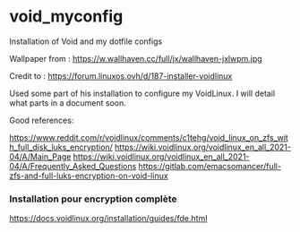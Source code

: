 # void_myconfig
Installation of Void and my dotfile configs

Wallpaper from :  https://w.wallhaven.cc/full/jx/wallhaven-jxlwpm.jpg

Credit to :  https://forum.linuxos.ovh/d/187-installer-voidlinux

Used some part of his installation to configure my VoidLinux.
I will detail what parts in a document soon.

Good references:

https://www.reddit.com/r/voidlinux/comments/c1tehg/void_linux_on_zfs_with_full_disk_luks_encryption/
https://wiki.voidlinux.org/voidlinux_en_all_2021-04/A/Main_Page
https://wiki.voidlinux.org/voidlinux_en_all_2021-04/A/Frequently_Asked_Questions
https://gitlab.com/emacsomancer/full-zfs-and-full-luks-encryption-on-void-linux

### Installation pour encryption complète ###
https://docs.voidlinux.org/installation/guides/fde.html
